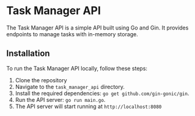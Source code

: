 # Task Manager API

The Task Manager API is a simple API built using Go and Gin. It provides endpoints to manage tasks with in-memory storage.

## Installation

To run the Task Manager API locally, follow these steps:

1. Clone the repository
2. Navigate to the `task_manager_api` directory.
3. Install the required dependencies: `go get github.com/gin-gonic/gin`.
4. Run the API server: `go run main.go`.
5. The API server will start running at `http://localhost:8080`
